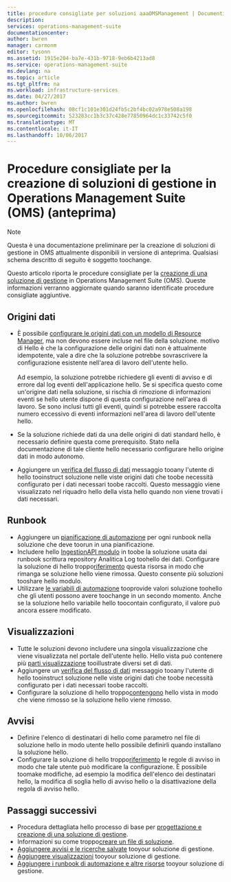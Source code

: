 ```yaml
---
title: procedure consigliate per soluzioni aaaOMSManagement | Documenti Microsoft
description: 
services: operations-management-suite
documentationcenter: 
author: bwren
manager: carmonm
editor: tysonn
ms.assetid: 1915e204-ba7e-431b-9718-9eb6b4213ad8
ms.service: operations-management-suite
ms.devlang: na
ms.topic: article
ms.tgt_pltfrm: na
ms.workload: infrastructure-services
ms.date: 04/27/2017
ms.author: bwren
ms.openlocfilehash: 08cf1c101e301d24fb5c2bf4bc02a978e508a198
ms.sourcegitcommit: 523283cc1b3c37c428e77850964dc1c33742c5f0
ms.translationtype: MT
ms.contentlocale: it-IT
ms.lasthandoff: 10/06/2017
---
```

# <a name="best-practices-for-creating-management-solutions-in-operations-management-suite-oms-preview"></a>Procedure consigliate per la creazione di soluzioni di gestione in Operations Management Suite (OMS) (anteprima)
> [!NOTE]
> Questa è una documentazione preliminare per la creazione di soluzioni di gestione in OMS attualmente disponibili in versione di anteprima. Qualsiasi schema descritto di seguito è soggetto toochange.  

Questo articolo riporta le procedure consigliate per la [creazione di una soluzione di gestione](operations-management-suite-solutions-solution-file.md) in Operations Management Suite (OMS).  Queste informazioni verranno aggiornate quando saranno identificate procedure consigliate aggiuntive.

## <a name="data-sources"></a>Origini dati
- È possibile [configurare le origini dati con un modello di Resource Manager](../log-analytics/log-analytics-template-workspace-configuration.md), ma non devono essere incluse nel file della soluzione.  motivo di Hello è che la configurazione delle origini dati non è attualmente idempotente, vale a dire che la soluzione potrebbe sovrascrivere la configurazione esistente nell'area di lavoro dell'utente hello.<br><br>Ad esempio, la soluzione potrebbe richiedere gli eventi di avviso e di errore dal log eventi dell'applicazione hello.  Se si specifica questo come un'origine dati nella soluzione, si rischia di rimozione di informazioni eventi se hello utente dispone di questa configurazione nell'area di lavoro.  Se sono inclusi tutti gli eventi, quindi si potrebbe essere raccolta numero eccessivo di eventi informazioni nell'area di lavoro dell'utente hello.

- Se la soluzione richiede dati da una delle origini di dati standard hello, è necessario definire questa come prerequisito.  Stato nella documentazione di tale cliente hello necessario configurare hello origine dati in modo autonomo.  
- Aggiungere un [verifica del flusso di dati](../log-analytics/log-analytics-view-designer-tiles.md) messaggio tooany l'utente di hello tooinstruct soluzione nelle viste origini dati che toobe necessità configurato per i dati necessari toobe raccolti.  Questo messaggio viene visualizzato nel riquadro hello della vista hello quando non viene trovati i dati necessari.


## <a name="runbooks"></a>Runbook
- Aggiungere un [pianificazione di automazione](../automation/automation-schedules.md) per ogni runbook nella soluzione che deve toorun in una pianificazione.
- Includere hello [IngestionAPI modulo](https://www.powershellgallery.com/packages/OMSIngestionAPI/1.5) in toobe la soluzione usata dai runbook scrittura repository Analitica Log toohello dei dati.  Configurare la soluzione di hello troppo[riferimento](operations-management-suite-solutions-solution-file.md#solution-resource) questa risorsa in modo che rimanga se soluzione hello viene rimossa.  Questo consente più soluzioni tooshare hello modulo.
- Utilizzare [le variabili di automazione](../automation/automation-schedules.md) tooprovide valori soluzione toohello che gli utenti possono avere toochange in un secondo momento.  Anche se la soluzione hello variabile hello toocontain configurato, il valore può ancora essere modificato.

## <a name="views"></a>Visualizzazioni
- Tutte le soluzioni devono includere una singola visualizzazione che viene visualizzata nel portale dell'utente hello.  Hello vista può contenere più [parti visualizzazione](../log-analytics/log-analytics-view-designer-parts.md) tooillustrate diversi set di dati.
- Aggiungere un [verifica del flusso di dati](../log-analytics/log-analytics-view-designer-tiles.md) messaggio tooany l'utente di hello tooinstruct soluzione nelle viste origini dati che toobe necessità configurato per i dati necessari toobe raccolti.
- Configurare la soluzione di hello troppo[contengono](operations-management-suite-solutions-solution-file.md#solution-resource) hello vista in modo che viene rimosso se la soluzione hello viene rimosso.

## <a name="alerts"></a>Avvisi
- Definire l'elenco di destinatari di hello come parametro nel file di soluzione hello in modo utente hello possibile definirli quando installano la soluzione hello.
- Configurare la soluzione di hello troppo[riferimento](operations-management-suite-solutions-solution-file.md#solution-resource) le regole di avviso in modo che tale utente può modificare la configurazione.  È possibile toomake modifiche, ad esempio la modifica dell'elenco dei destinatari hello, la modifica di soglia hello di avviso hello o la disattivazione della regola di avviso hello. 


## <a name="next-steps"></a>Passaggi successivi
* Procedura dettagliata hello processo di base per [progettazione e creazione di una soluzione di gestione](operations-management-suite-solutions-creating.md).
* Informazioni su come troppo[creare un file di soluzione](operations-management-suite-solutions-solution-file.md).
* [Aggiungere avvisi e le ricerche salvate](operations-management-suite-solutions-resources-searches-alerts.md) tooyour soluzione di gestione.
* [Aggiungere visualizzazioni](operations-management-suite-solutions-resources-views.md) tooyour soluzione di gestione.
* [Aggiungere i runbook di automazione e altre risorse](operations-management-suite-solutions-resources-automation.md) tooyour soluzione di gestione.

